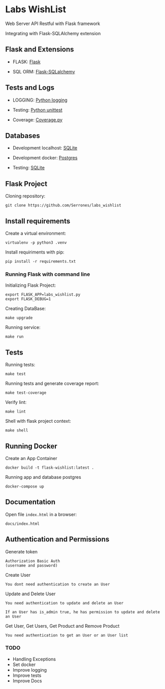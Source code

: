 # Labs WishList

Web Server API Restful with Flask framework

Integrating with Flask-SQLAlchemy extension

## Flask and Extensions

- FLASK: [Flask](http://flask.pocoo.org/)

- SQL ORM: [Flask-SQLalchemy](http://flask-sqlalchemy.pocoo.org/2.3/)

## Tests and Logs

- LOGGING: [Python logging](https://docs.python.org/3/library/logging.html)

- Testing: [Python unittest](https://docs.python.org/3/library/unittest.html)

- Coverage: [Coverage.py](https://docs.python.org/3/library/unittest.html)

## Databases

- Development localhost: [SQLite](https://www.sqlite.org/docs.html)

- Development docker: [Postgres](https://www.postgresql.org/)

- Testing: [SQLite](https://www.sqlite.org/docs.html)

## Flask Project

Cloning repository:
```
git clone https://github.com/Serrones/labs_wishlist
```
## Install requirements

Create a virtual environment:
```
virtualenv -p python3 .venv
```
Install requiriments with pip:
```
pip install -r requirements.txt
```

### Running Flask with command line


Initializing Flask Project:
```
export FLASK_APP=labs_wishlist.py
export FLASK_DEBUG=1
```
Creating DataBase:
```
make upgrade
```
Running service:
```
make run
```

## Tests

Running tests:
```
make test
```
Running tests and generate coverage report:
```
make test-coverage
```
Verify lint:
```
make lint
```
Shell with flask project context:
```
make shell
```
## Running Docker

Create an App Container
```
docker build -t flask-wishlist:latest .
```
Running app and database postgres
```
docker-compose up
```
## Documentation

Open file `index.html` in a browser:
```
docs/index.html
```

## Authentication and Permissions

Generate token
```
Authorization Basic Auth
(username and password)
```
Create User
```
You dont need authentication to create an User
```
Update and Delete User
```
You need authentication to update and delete an User 

If an User has is_admin true, he has permission to update and delete an User
```
Get User, Get Users, Get Product and Remove Product
```
You need authentication to get an User or an User list 
```
### TODO
- Handling Exceptions
- Set docker
- Improve logging
- Improve tests
- Improve Docs